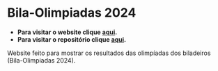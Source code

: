 # Bila-Olimpiadas 2024

- **Para visitar o website clique [aqui](https://biladeirosgit.github.io/bila-olimpiadas/).**
- **Para visitar o repositório clique [aqui](https://github.com/biladeirosgit/bila-olimpiadas).**

Website feito para mostrar os resultados das olimpíadas dos biladeiros (Bila-Olimpiadas 2024).


### 
![<img src="https://i.imgur.com/ol98FFw.png" width="100%">](https://i.imgur.com/ol98FFw.png)
![<img src="https://i.imgur.com/Bf6RwD6.png" width="100%">](https://i.imgur.com/Bf6RwD6.png)
![<img src="https://i.imgur.com/JME2bOt.png" width="100%">](https://i.imgur.com/JME2bOt.png)